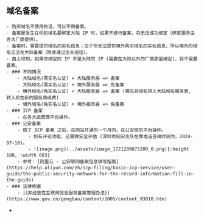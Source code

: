 ## 域名备案
	- 购买域名不使用的话，可以不用备案。
	- 备案是发生在你的域名要绑定大陆 IP 时，如果不进行备案，将无法成功绑定（绑定服务由各大厂商提供）。
	- 备案时，需要提供域名的实名信息；由于你无法提供境外购买域名的实名信息，所以境外的域名无法在大陆备案（除非通过企业途径）。
	- 由上可知，如果你绑定的 IP 不是大陆的 IP (需要在大陆以外的厂商那里绑定)，将不需要备案。
	- ### 不同情况
		- 大陆域名(需实名认证) + 大陆服务器 => 备案
		- 大陆域名(需实名认证) + 境外服务器 => 免备案
		- 境外域名(免实名认证) + 大陆服务器 => 备案 (需先将域名转入大陆域名服务商, 转入后在新的服务商续费)
		- 境外域名(免实名认证) + 境外服务器 => 免备案
	- ### ICP 备案
		- 在各大运营商平台操作。
	- ### 公安备案
		- 做了 ICP 备案 之后，在网站开通的一个月内，在公安部的平台操作。
			- 如有评论功能，还需做安全评估 (深圳市网安支队在我电话咨询时说的，2024-07-18)。
			- ![image.png](../assets/image_1721289075200_0.png){:height 188, :width 603}
		- 参考: [阿里云 - 公安联网备案信息填写指南](https://help.aliyun.com/zh/icp-filing/basic-icp-service/user-guide/the-public-security-network-for-the-record-information-fill-in-the-guide)
	- ### 法律依据
		- [《非经营性互联网信息服务备案管理办法》](https://www.gov.cn/gongbao/content/2005/content_93018.htm)
-
